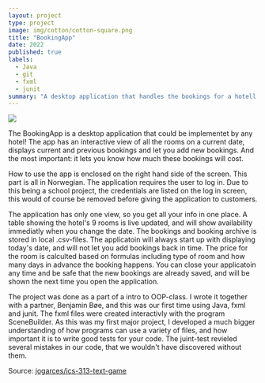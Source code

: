 ```yaml
---
layout: project
type: project
image: img/cotton/cotton-square.png
title: "BookingApp"
date: 2022
published: true
labels:
  - Java
  - git
  - fxml
  - junit
summary: "A desktop application that handles the bookings for a hotell."
---
```


<img class="img-fluid" src="../img/booking-app/booking-square.png">

The BookingApp is a desktop application that could be implementet by any hotel! The app has an interactive view of all the rooms on a current date, displays current and previous bookings and let you add new bookings. And the most important: it lets you know how much these bookings will cost.

How to use the app is enclosed on the right hand side of the screen. This part is all in Norwegian. The application requires the user to log in. Due to this being a school project, the credentials are listed on the log in screen, this would of course be removed before giving the application to customers.

The application has only one view, so you get all your info in one place. A table showing the hotel's 9 rooms is live updated, and will show availability immediatly when you change the date. The bookings and booking archive is stored in local .csv-files. The applicatoin will always start up with displaying today's date, and will not let you add bookings back in time. The price for the room is calculted based on formulas including type of room and how many days in advance the booking happens. You can close your applicatoin any time and be safe that the new bookings are already saved, and will be shown the next time you open the application.

The project was done as a part of a intro to OOP-class. I wrote it together with a partner, Benjamin Bøe, and this was our first time using Java, fxml and junit. The fxml files were created interactivly with the program SceneBuilder. As this was my first major project, I developed a much bigger understanding of how programs can use a variety of files, and how important it is to write good tests for your code. The juint-test revieled several mistakes in our code, that we wouldn't have discovered without them.

Source: <a href="https://github.com/jogarces/ics-313-text-game"><i class="large github icon "></i>jogarces/ics-313-text-game</a>
